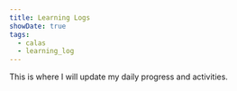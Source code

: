 ```yaml
---
title: Learning Logs
showDate: true
tags:
  - calas
  - learning_log
---
```

This is where I will update my daily progress and activities. 